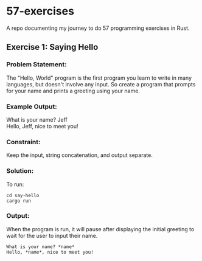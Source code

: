 # 57-exercises
A repo documenting my journey to do 57 programming exercises in Rust.

## Exercise 1: Saying Hello
### Problem Statement:
The "Hello, World" program is the first program you learn to write in many languages, but doesn't involve any input.
So create a program that prompts for your name and prints a greeting using your name.

### Example Output:
What is your name? Jeff  
Hello, Jeff, nice to meet you!

### Constraint:
Keep the input, string concatenation, and output separate.

### Solution:
To run:

```
cd say-hello
cargo run
```

### Output:
When the program is run, it will pause after displaying the initial greeting to wait for the user to input their name.

```
What is your name? *name*
Hello, *name*, nice to meet you!
```

